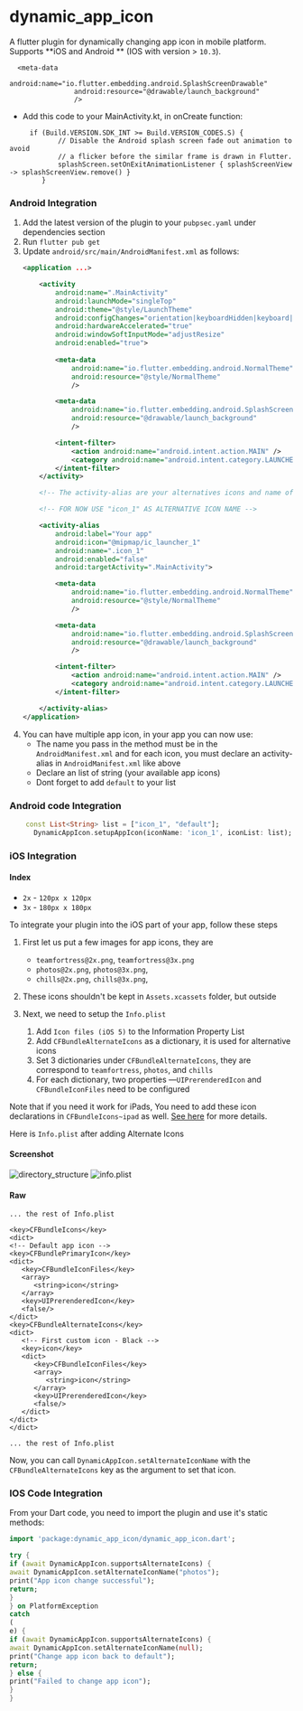 # dynamic_app_icon

A flutter plugin for dynamically changing app icon in mobile platform. Supports **iOS and Android
** (IOS with version > `10.3`).

```
  <meta-data
                android:name="io.flutter.embedding.android.SplashScreenDrawable"
                android:resource="@drawable/launch_background"
                />
```

* Add this code to your MainActivity.kt, in onCreate function:

```
	 if (Build.VERSION.SDK_INT >= Build.VERSION_CODES.S) {
            // Disable the Android splash screen fade out animation to avoid
            // a flicker before the similar frame is drawn in Flutter.
            splashScreen.setOnExitAnimationListener { splashScreenView -> splashScreenView.remove() }
        }
```

### Android  Integration

1. Add the latest version of the plugin to your `pubpsec.yaml` under dependencies section
2. Run `flutter pub get`
3. Update `android/src/main/AndroidManifest.xml` as follows:
    ```xml
    <application ...>

        <activity
            android:name=".MainActivity"
            android:launchMode="singleTop"
            android:theme="@style/LaunchTheme"
            android:configChanges="orientation|keyboardHidden|keyboard|screenSize|smallestScreenSize|locale|layoutDirection|fontScale|screenLayout|density|uiMode"
            android:hardwareAccelerated="true"
            android:windowSoftInputMode="adjustResize"
            android:enabled="true">
				
            <meta-data
                android:name="io.flutter.embedding.android.NormalTheme"
                android:resource="@style/NormalTheme"
                />

            <meta-data
                android:name="io.flutter.embedding.android.SplashScreenDrawable"
                android:resource="@drawable/launch_background"
                />

            <intent-filter>
                <action android:name="android.intent.action.MAIN" />
                <category android:name="android.intent.category.LAUNCHER" />
            </intent-filter>
        </activity>

        <!-- The activity-alias are your alternatives icons and name of your app, the default one must be enabled (and the others disabled) and the name must be ".DEFAULT". All the names of your activity-alias' name must begin with a dot. -->

        <!-- FOR NOW USE "icon_1" AS ALTERNATIVE ICON NAME -->

        <activity-alias
            android:label="Your app"
            android:icon="@mipmap/ic_launcher_1"
            android:name=".icon_1"
            android:enabled="false"
            android:targetActivity=".MainActivity">

            <meta-data
                android:name="io.flutter.embedding.android.NormalTheme"
                android:resource="@style/NormalTheme"
                />

            <meta-data
                android:name="io.flutter.embedding.android.SplashScreenDrawable"
                android:resource="@drawable/launch_background"
                />

            <intent-filter>
                <action android:name="android.intent.action.MAIN" />
                <category android:name="android.intent.category.LAUNCHER" />
            </intent-filter>

        </activity-alias>
    </application>
    ```
4. You can have multiple app icon, in your app you can now use:
    * The name you pass in the method must be in the `AndroidManifest.xml` and for each icon, you
      must declare an activity-alias in `AndroidManifest.xml` like above
    * Declare an list of string (your available app icons)
    * Dont forget to add `default` to your list

### Android code Integration

```dart
    const List<String> list = ["icon_1", "default"];
      DynamicAppIcon.setupAppIcon(iconName: 'icon_1', iconList: list);
```      

### iOS Integration

#### Index

* `2x` - `120px x 120px`
* `3x` - `180px x 180px`

To integrate your plugin into the iOS part of your app, follow these steps

1. First let us put a few images for app icons, they are
    * `teamfortress@2x.png`, `teamfortress@3x.png`
    * `photos@2x.png`, `photos@3x.png`,
    * `chills@2x.png`, `chills@3x.png`,
2. These icons shouldn't be kept in `Assets.xcassets` folder, but outside

3. Next, we need to setup the `Info.plist`
    1. Add `Icon files (iOS 5)` to the Information Property List
    2. Add `CFBundleAlternateIcons` as a dictionary, it is used for alternative icons
    3. Set 3 dictionaries under `CFBundleAlternateIcons`, they are correspond
       to `teamfortress`, `photos`, and `chills`
    4. For each dictionary, two properties —`UIPrerenderedIcon` and `CFBundleIconFiles` need to be
       configured

Note that if you need it work for iPads, You need to add these icon declarations
in `CFBundleIcons~ipad` as
well. [See here](https://developer.apple.com/library/archive/documentation/General/Reference/InfoPlistKeyReference/Articles/CoreFoundationKeys.html#//apple_ref/doc/uid/TP40009249-SW14)
for more details.

Here is `Info.plist` after adding Alternate Icons

#### Screenshot

![directory_structure](https://raw.githubusercontent.com/tastelessjolt/flutter_dynamic_icon/master/imgs/directory_structure.png)
![info.plist](https://raw.githubusercontent.com/tastelessjolt/flutter_dynamic_icon/master/imgs/info-plist.png)

#### Raw

```
... the rest of Info.plist

<key>CFBundleIcons</key>
<dict>
<!-- Default app icon -->
<key>CFBundlePrimaryIcon</key>
<dict>
   <key>CFBundleIconFiles</key>
   <array>
      <string>icon</string>
   </array>
   <key>UIPrerenderedIcon</key>
   <false/>
</dict>
<key>CFBundleAlternateIcons</key>
<dict>
   <!-- First custom icon - Black -->
   <key>icon</key>
   <dict>
      <key>CFBundleIconFiles</key>
      <array>
         <string>icon</string>
      </array>
      <key>UIPrerenderedIcon</key>
      <false/>
   </dict>
</dict>
</dict>

... the rest of Info.plist
```

Now, you can call `DynamicAppIcon.setAlternateIconName` with the `CFBundleAlternateIcons` key as
the argument to set that icon.

### IOS Code Integration

From your Dart code, you need to import the plugin and use it's static methods:

```dart 
import 'package:dynamic_app_icon/dynamic_app_icon.dart';

try {
if (await DynamicAppIcon.supportsAlternateIcons) {
await DynamicAppIcon.setAlternateIconName("photos");
print("App icon change successful");
return;
}
} on PlatformException
catch
(
e) {
if (await DynamicAppIcon.supportsAlternateIcons) {
await DynamicAppIcon.setAlternateIconName(null);
print("Change app icon back to default");
return;
} else {
print("Failed to change app icon");
}
}

```
